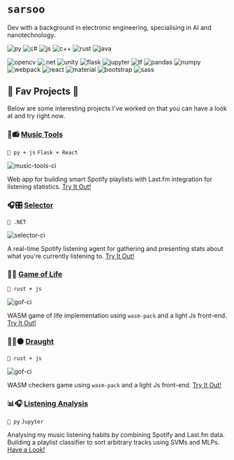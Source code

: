 # `sarsoo`

Dev with a background in electronic engineering, specialising in AI and nanotechnology.

![py](https://img.shields.io/badge/python-%2314354C.svg?style=for-the-badge&logo=python&logoColor=white)
![c#](https://img.shields.io/badge/c%23-%23239120.svg?style=for-the-badge&logo=c-sharp&logoColor=white)
![js](https://img.shields.io/badge/javascript-%23323330.svg?style=for-the-badge&logo=javascript&logoColor=%23F7DF1E)
![c++](https://img.shields.io/badge/c++-%2300599C.svg?style=for-the-badge&logo=c%2B%2B&logoColor=white)
![rust](https://img.shields.io/badge/rust-%23000000.svg?style=for-the-badge&logo=rust&logoColor=white)
![java](https://img.shields.io/badge/java-%23ED8B00.svg?style=for-the-badge&logo=java&logoColor=white)

![opencv](https://img.shields.io/badge/opencv-%23white.svg?style=for-the-badge&logo=opencv&logoColor=white)
![.net](https://img.shields.io/badge/.NET-5C2D91?style=for-the-badge&logo=.net&logoColor=white)
![unity](https://img.shields.io/badge/unity-%23000000.svg?style=for-the-badge&logo=unity&logoColor=white)
![flask](https://img.shields.io/badge/flask-%23000.svg?style=for-the-badge&logo=flask&logoColor=white)
![jupyter](https://img.shields.io/badge/Jupyter-%23F37626.svg?style=for-the-badge&logo=Jupyter&logoColor=white)
![tf](https://img.shields.io/badge/TensorFlow-%23FF6F00.svg?style=for-the-badge&logo=TensorFlow&logoColor=white)
![pandas](https://img.shields.io/badge/pandas-%23150458.svg?style=for-the-badge&logo=pandas&logoColor=white)
![numpy](https://img.shields.io/badge/numpy-%23013243.svg?style=for-the-badge&logo=numpy&logoColor=white)
![webpack](https://img.shields.io/badge/webpack-%238DD6F9.svg?style=for-the-badge&logo=webpack&logoColor=black)
![react](https://img.shields.io/badge/react-%2320232a.svg?style=for-the-badge&logo=react&logoColor=%2361DAFB)
![material](https://img.shields.io/badge/materialui-%230081CB.svg?style=for-the-badge&logo=material-ui&logoColor=white)
![bootstrap](https://img.shields.io/badge/bootstrap-%23563D7C.svg?style=for-the-badge&logo=bootstrap&logoColor=white)
![sass](https://img.shields.io/badge/SASS-hotpink.svg?style=for-the-badge&logo=SASS&logoColor=white)

## 💙 Fav Projects 💙

Below are some interesting projects I've worked on that you can have a look at and try right now.

### 🎷📻 [Music Tools](https://github.com/sarsoo/music-tools)
`🐍 py + js`
`Flask + React`

![music-tools-ci](https://github.com/sarsoo/music-tools/actions/workflows/ci.yml/badge.svg)

Web app for building smart Spotify playlists with Last.fm integration for listening statistics.
[Try It Out!](https://music.sarsoo.xyz/)

### 🎧🎛 [Selector](https://github.com/Sarsoo/Selector)
`🤖 .NET`

![selector-ci](https://github.com/sarsoo/Selector/actions/workflows/ci.yml/badge.svg)

A real-time Spotify listening agent for gathering and presenting stats about what you're currently listening to.
[Try It Out!](https://selector.sarsoo.xyz/)

### 🎲🐞 [Game of Life](https://github.com/sarsoo/game-of-life)
`🦀 rust + js`

![gof-ci](https://github.com/sarsoo/game-of-life/actions/workflows/test.yml/badge.svg)

WASM game of life implementation using `wasm-pack` and a light Js front-end. 
[Try It Out!](https://sarsoo.github.io/game-of-life/)

### 🔴👾⚫ [Draught](https://github.com/sarsoo/draught)
`🦀 rust + js`

![gof-ci](https://github.com/sarsoo/draught/actions/workflows/test.yml/badge.svg)

WASM checkers game using `wasm-pack` and a light Js front-end. 
[Try It Out!](https://sarsoo.github.io/draught/)

### 📊🎧 [Listening Analysis](https://github.com/Sarsoo/listening-analysis)
`🐍 py`
`Jupyter`

Analysing my music listening habits by combining Spotify and Last.fm data. Building a playlist classifier to sort arbitrary tracks using SVMs and MLPs. 
[Have a Look!](https://github.com/Sarsoo/listening-analysis/blob/master/playlist-nn.ipynb)

<!--
**Sarsoo/sarsoo** is a ✨ _special_ ✨ repository because its `README.md` (this file) appears on your GitHub profile.

Here are some ideas to get you started:

- 🔭 I’m currently working on ...
- 🌱 I’m currently learning ...
- 👯 I’m looking to collaborate on ...
- 🤔 I’m looking for help with ...
- 💬 Ask me about ...
- 📫 How to reach me: ...
- 😄 Pronouns: ...
- ⚡ Fun fact: ...
-->
